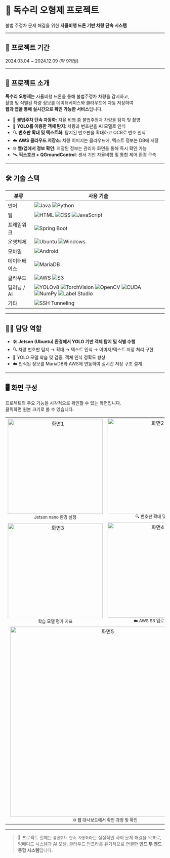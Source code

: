 # 🦅 독수리 오형제 프로젝트

불법 주정차 문제 해결을 위한 **자율비행 드론 기반 차량 단속 시스템**

---

## 📅 프로젝트 기간
2024.03.04 ~ 2024.12.09 (약 9개월)

---
## 📌 프로젝트 소개

**독수리 오형제**는 자율비행 드론을 통해 불법주정차 차량을 감지하고,  
촬영 및 식별된 차량 정보를 데이터베이스와 클라우드에 자동 저장하여  
**웹과 앱을 통해 실시간으로 확인 가능한 서비스**입니다.

- 🚗 **불법주차 단속 자동화**: 자율 비행 중 불법주정차 차량을 탐지 및 촬영  
- 🧠 **YOLO를 이용한 객체 탐지**: 차량과 번호판을 AI 모델로 인식  
- 🔍 **번호판 확대 및 텍스트화**: 탐지된 번호판을 확대하고 OCR로 번호 인식  
- ☁️ **AWS 클라우드 저장소**: 차량 이미지는 클라우드에, 텍스트 정보는 DB에 저장  
- 🌐 **웹/앱에서 정보 확인**: 저장된 정보는 관리자 화면을 통해 즉시 확인 가능  
- 🛰 **픽스호크 + QGroundControl**: 센서 기반 자율비행 및 통합 제어 환경 구축  

---

## 🛠 기술 스택

| 분류 | 사용 기술 |
|------|-----------|
| 언어 | ![Java](https://img.shields.io/badge/Java-007396?style=for-the-badge&logo=openjdk&logoColor=white) ![Python](https://img.shields.io/badge/Python-3776AB?style=for-the-badge&logo=python&logoColor=white) |
| 웹 | ![HTML](https://img.shields.io/badge/HTML-E34F26?style=for-the-badge&logo=html5&logoColor=white) ![CSS](https://img.shields.io/badge/CSS-1572B6?style=for-the-badge&logo=css3&logoColor=white) ![JavaScript](https://img.shields.io/badge/JavaScript-F7DF1E?style=for-the-badge&logo=javascript&logoColor=black) |
| 프레임워크 | ![Spring Boot](https://img.shields.io/badge/Spring%20Boot-6DB33F?style=for-the-badge&logo=springboot&logoColor=white) |
| 운영체제 | ![Ubuntu](https://img.shields.io/badge/Ubuntu-E95420?style=for-the-badge&logo=ubuntu&logoColor=white) ![Windows](https://img.shields.io/badge/Windows-0078D6?style=for-the-badge&logo=windows&logoColor=white) |
| 모바일 | ![Android](https://img.shields.io/badge/Android-3DDC84?style=for-the-badge&logo=android&logoColor=white) |
| 데이터베이스 | ![MariaDB](https://img.shields.io/badge/MariaDB-003545?style=for-the-badge&logo=mariadb&logoColor=white) |
| 클라우드 | ![AWS](https://img.shields.io/badge/AWS-232F3E?style=for-the-badge&logo=amazonaws&logoColor=white) ![S3](https://img.shields.io/badge/S3-BD0C00?style=for-the-badge&logo=amazons3&logoColor=white) |
| 딥러닝 / AI | ![YOLOv8](https://img.shields.io/badge/YOLOv8-FF1493?style=for-the-badge&logo=opencv&logoColor=white) ![TorchVision](https://img.shields.io/badge/TorchVision-EE4C2C?style=for-the-badge&logo=pytorch&logoColor=white) ![OpenCV](https://img.shields.io/badge/OpenCV-5C3EE8?style=for-the-badge&logo=opencv&logoColor=white) ![CUDA](https://img.shields.io/badge/CUDA-76B900?style=for-the-badge&logo=nvidia&logoColor=white) ![NumPy](https://img.shields.io/badge/NumPy-013243?style=for-the-badge&logo=numpy&logoColor=white) ![Label Studio](https://img.shields.io/badge/Label%20Studio-FF6D00?style=for-the-badge&logo=data&logoColor=white) |
| 기타 | ![SSH Tunneling](https://img.shields.io/badge/SSH%20Tunneling-000000?style=for-the-badge&logo=gnu-bash&logoColor=white) |

---

## 👨‍💻 담당 역할

- 🛠 **Jetson (Ubuntu) 환경에서 YOLO 기반 객체 탐지 및 식별 수행**  
- 🔍 차량 번호판 탐지 → 확대 → 텍스트 인식 → 이미지/텍스트 저장 처리 구현  
- 🧪 YOLO 모델 학습 및 검증, 객체 인식 정확도 향상  
- ☁️ 인식된 정보를 MariaDB와 AWS에 연동하여 실시간 저장 구조 설계  

---
## 🖥 화면 구성

프로젝트의 주요 기능을 시각적으로 확인할 수 있는 화면입니다.  
클릭하면 원본 크기로 볼 수 있습니다.

<table align="center">
  <tr>
    <td align="center">
      <img src="https://github.com/user-attachments/assets/5b3e1476-e28d-4d61-8227-885596153aa9" width="300px" alt="화면1"/><br/>
      <sub>Jetson nano 환경 설정</sub>
    </td>
    <td align="center">
      <img src="https://github.com/user-attachments/assets/6b5ba17d-cc95-40b4-9f4f-716a11841425" width="300px" alt="화면2"/><br/>
      <sub>🔍 번호판 확대 및 탐지</sub>
    </td>
  </tr>
  <tr>
    <td align="center">
      <img src="https://github.com/user-attachments/assets/504180c1-25b0-4881-aefc-c57e2496c67a" width="300px" alt="화면3"/><br/>
      <sub>학습 모델 평가 지표</sub>
    </td>
    <td align="center">
      <img src="https://github.com/user-attachments/assets/13c982db-56c3-4309-a96c-711def833e26" width="300px" alt="화면4"/><br/>
      <sub>☁️ AWS S3 업로드 과정</sub>
    </td>
  </tr>
  <tr>
    <td align="center" colspan="2">
      <img src="https://github.com/user-attachments/assets/36328d23-6f45-41d2-b1c5-9e2ef6700a0b" width="600px" alt="화면5"/><br/>
      <sub>🌐 웹 대시보드에서 확인 과정 및 확인</sub>
    </td>
  </tr>
</table>

---
> 📁 프로젝트 전체는 `불법주차 단속 자동화`라는 실질적인 사회 문제 해결을 목표로,  
> 임베디드 시스템과 AI 모델, 클라우드 인프라를 유기적으로 연결한 **엔드 투 엔드 통합 시스템**입니다.
